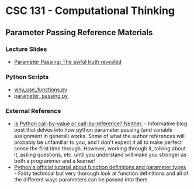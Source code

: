 # CSC 131 - Computational Thinking
## Parameter Passing Reference Materials

### Lecture Slides
 * [Parameter Passing: The awful truth revealed](https://docs.google.com/presentation/d/10f-jGyKdsda9y0E36hARhvKKCDfMMTDwbYOeqNC0ZJY/edit?usp=sharing)

### Python Scripts
 * [why_use_functions.py](./why_use_functions.py)
 * [parameter_passing.py](./parameter_passing.py)

### External Reference
 * [Is Python call-by-value or call-by-reference? Neither.](https://jeffknupp.com/blog/2012/11/13/is-python-callbyvalue-or-callbyreference-neither/) - Informative blog post that delves into how python parameter passing (and variable assignment in general) works. Some of what the author references will probably be unfamiliar to you, and I don't expect it all to make perfect sense the first time through. However, working through it, talking about it, asking questions, etc. until you understand will make you stronger as both a programmer and a learner!
 * [Python's official tutorial about function definitions and parameter types](https://docs.python.org/3/tutorial/controlflow.html#defining-functions) - Fairly technical but very thorough look at function definitions and all of the different ways parameters can be passed into them.
